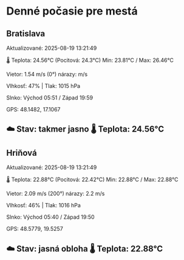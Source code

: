 ﻿# Denné počasie pre mestá

## Bratislava
Aktualizované: 2025-08-19 13:21:49

🌡️ Teplota: 24.56°C 
(Pocitová: 24.3°C)
Min: 23.81°C / Max: 26.46°C

Vietor: 1.54 m/s    (0°) 
nárazy:  m/s

Vlhkosť: 47% | Tlak: 1015 hPa

Slnko: Východ 05:51 / Západ 19:59

GPS: 48.1482, 17.1067

☁️ Stav: takmer jasno        🌡️ Teplota: 24.56°C
---

## Hriňová
Aktualizované: 2025-08-19 13:21:49

🌡️ Teplota: 22.88°C 
(Pocitová: 22.42°C)
Min: 22.88°C / Max: 22.88°C

Vietor: 2.09 m/s (200°)
nárazy: 2.2 m/s

Vlhkosť: 46% | Tlak: 1016 hPa

Slnko: Východ 05:40 / Západ 19:50

GPS: 48.5779, 19.5257

☁️ Stav: jasná obloha        🌡️ Teplota: 22.88°C
---
